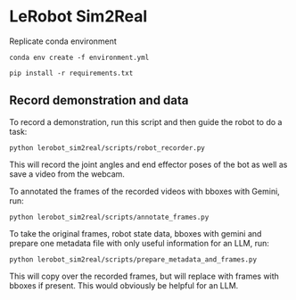 # LeRobot Sim2Real


Replicate conda environment 
```
conda env create -f environment.yml

pip install -r requirements.txt
```

## Record demonstration and data 

To record a demonstration, run this script and then guide the robot to do a task: 
```
python lerobot_sim2real/scripts/robot_recorder.py
```
This will record the joint angles and end effector poses of the bot as well as save a video from the webcam. 

To annotated the frames of the recorded videos with bboxes with Gemini, run: 
```
python lerobot_sim2real/scripts/annotate_frames.py
```

To take the original frames, robot state data, bboxes with gemini and prepare one metadata file with only useful information for an LLM, run: 
```
python lerobot_sim2real/scripts/prepare_metadata_and_frames.py
```
This will copy over the recorded frames, but will replace with frames with bboxes if present. This would obviously be helpful for an LLM. 


